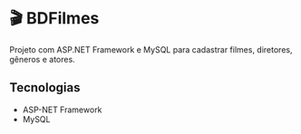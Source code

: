 # 🎬 BDFilmes

Projeto com ASP.NET Framework e MySQL para cadastrar filmes, diretores, gêneros e atores.

## Tecnologias
- ASP-NET Framework
- MySQL


